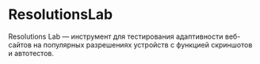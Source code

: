 # ResolutionsLab
Resolutions Lab — инструмент для тестирования адаптивности веб-сайтов на популярных разрешениях устройств с функцией скриншотов и автотестов.
